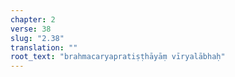 ```yaml
---
chapter: 2
verse: 38
slug: "2.38"
translation: ""
root_text: "brahmacaryapratiṣṭhāyāṃ vīryalābhaḥ"
---
```


